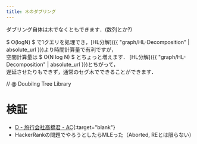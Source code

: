 ```yaml
---
title: 木のダブリング
---
```


ダブリング自体は木でなくともできます．(数列とか?)

$ O(logN) $ で1クエリを処理でき，[HL分解]({{ "graph/HL-Decomposition" | absolute_url }})より時間計算量で有利ですが，  
空間計算量は $ O(N log N) $ とちょっと増えます．
[HL分解]({{ "graph/HL-Decomposition" | absolute_url }})とちがって，  
遅延させたりもできず，通常のセグ木でできることができます．

// @ Doubilng Tree Library

# 検証

* [D - 旅行会社高橋君 - AC](https://beta.atcoder.jp/contests/arc039/submissions/2136670){:target="blank"}<!--_-->
* HackerRankの問題でやろうとしたらMLEった（Aborted, REとは限らない）

